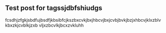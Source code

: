 ## Test post for tagssjdbfshiudgs

fcsdhjzfgkjsbdfujbsdfjkbsibfcjkszbxcvkjbxjhbcvjbxjcvbjbvkjbzjxhbcvjklxzblvkbxzkjcvblkjzxb vljxzbcvlkjbcxzvkluhh